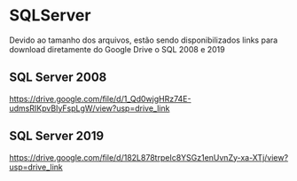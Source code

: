 # SQLServer
Devido ao tamanho dos arquivos, estão sendo disponibilizados links para download diretamente do Google Drive o SQL 2008 e 2019

## SQL Server 2008
https://drive.google.com/file/d/1_Qd0wjgHRz74E-udmsRIKpvBIyFspLgW/view?usp=drive_link

## SQL Server 2019
https://drive.google.com/file/d/182L878trpeIc8YSGz1enUvnZy-xa-XTj/view?usp=drive_link
